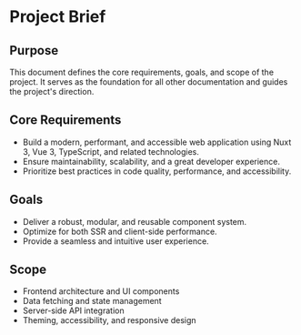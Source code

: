 # Project Brief

## Purpose
This document defines the core requirements, goals, and scope of the project. It serves as the foundation for all other documentation and guides the project's direction.

## Core Requirements
- Build a modern, performant, and accessible web application using Nuxt 3, Vue 3, TypeScript, and related technologies.
- Ensure maintainability, scalability, and a great developer experience.
- Prioritize best practices in code quality, performance, and accessibility.

## Goals
- Deliver a robust, modular, and reusable component system.
- Optimize for both SSR and client-side performance.
- Provide a seamless and intuitive user experience.

## Scope
- Frontend architecture and UI components
- Data fetching and state management
- Server-side API integration
- Theming, accessibility, and responsive design 
